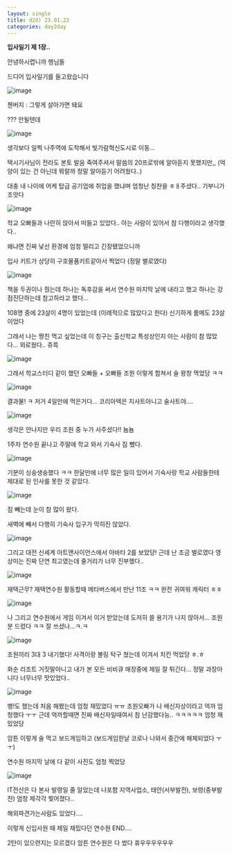 ```yaml
---
layout: single
title: d2d) 23.01.22
categories: day2day
---
```


__입사일기 제 1장..__

안녕하시렵니까 행님들

드디어 입사일기를 들고왔습니다

![image](https://user-images.githubusercontent.com/52832956/213904359-ff918bcd-3951-4fce-b65e-3ca3a9b37b05.png)

첸버지 : 그렇게 살아가면 돼요 

??? 안될텐데

![image](https://user-images.githubusercontent.com/52832956/213904394-96e94518-ae7c-4b51-a03b-ddd90e807ff2.png)

생각보다 일찍 나주역에 도착해서 빛가람혁신도시로 이동... 

택시기사님이 전라도 본토 발음 죽여주셔서 말씀의 20프로밖에 알아듣지 못했지만,, (억양이 있는 건 아닌데 뭐랄까 정말 알아듣기 어려웠다..)

대충 내 나이에 어케 탑급 공기업에 취업을 했냐며 엄청난 칭찬을 ㅎㅐ주셨다.. 기부니가 조앗다

![image](https://user-images.githubusercontent.com/52832956/213904428-9210220e-3edd-41d7-9b21-27e1b218bd6e.png)

학교 오빠들과 나란히 앉아서 떠들고 있었다.. 아는 사람이 있어서 참 다행이라고 생각했다..

왜냐면 진짜 낯선 환경에 엄청 떨리고 긴장됐었으니까

입사 키트가 상당히 구호물품키트같아서 찍었다 (정말 별로였다)

![image](https://user-images.githubusercontent.com/52832956/213904534-6952c348-c7c5-42bf-8367-2f80bd77a61c.png)

책을 두권이나 줬는데 하나는 독후감을 써서 연수원 마지막 날에 내라고 했고 하나는 강점진단하는데 참고하라고 했다...

108명 중에 23살이 4명이 있었는데 (이례적으로 많았다고 한다) 신기하게 룸메도 23살이었다

그래서 나는 짱친 먹고 싶었는데 이 칭구는 출신학교 특성상인지 아는 사람이 참 많았다... 외로웠다.. 쥬륵

![image](https://user-images.githubusercontent.com/52832956/213904565-ecfa4c22-326a-4e91-9501-4b0a8a3f4d7d.png)

그래서 학교스터디 같이 했던 오빠들 + 오빠들 조원 이렇게 합쳐서 술 왕창 먹었당 ㅋㅋ

![image](https://user-images.githubusercontent.com/52832956/213904579-6bc97df3-918d-405c-ba17-a23a4d392535.png)

결과물! ㅋ 저거 4일만에 먹은거다... 코리아텍은 지사트아니고 술사트야....

![image](https://user-images.githubusercontent.com/52832956/213904600-3dbaa5a5-e12b-4870-980d-8e254096b1db.png)

생각은 안나지만 우리 조원 중 누가 사주셨다!! 뇸뇸

1주차 연수원 끝나고 주말에 학교 와서 기숙사 짐 뺐다.

![image](https://user-images.githubusercontent.com/52832956/213904616-e3a116f6-ea32-4e91-b0dc-f273dba09f49.png)

기분이 싱숭생숭했다 ㅋㅋ 한달만에 너무 많은 일이 있어서 기숙사랑 학교 사람들한테 제대로 된 인사를 못한 것 같았다.

![image](https://user-images.githubusercontent.com/52832956/213904640-5a8ca2d7-17c7-4295-ab8a-bd49088b627c.png)

짐 빼는데 눈이 참 많이 왔다.

새벽에 빼서 다행히 기숙사 입구가 막히진 않았다.

![image](https://user-images.githubusercontent.com/52832956/213904653-0c1b876c-92b2-4bf3-8f62-a4d42622603b.png)

그리고 대전 신세계 아트앤사이언스에서 아바타 2를 보았당! 근데 난 조금 별로였다 영상미는 진짜 단연 최고였는데 줄거리가 너무 진부했다..

![image](https://user-images.githubusercontent.com/52832956/213904677-c3d3576d-7c99-40a8-9e21-d4576997ef80.png)

재택근무? 재택연수원 활동할때 메타버스에서 만난 11조 ㅋㅋ 완전 귀여워 캐릭터 ㅎㅎ

![image](https://user-images.githubusercontent.com/52832956/213904697-825f72ea-626f-47f8-a665-1ed4e9656c5c.png)

나 그리고 연수원에서 게임 이겨서 이거 받았는데 도저히 쓸 용기가 나지 않아서... 조원분 드렸다 ㅋㅋ 잘 쓰셨나...ㅋ.ㅋ

![image](https://user-images.githubusercontent.com/52832956/213904737-0bd99dea-ba69-45d4-aa9f-11c743c90671.png)

조원끼리 3대 3 내기했다! 사격이랑 볼링 탁구 쳤는데 이겨서 치킨 먹었당 ㅎ.ㅎ 

화순 리조트 거짓말아니고 내가 본 모든 비비큐 매장중에 제일 잘 튀긴다... 정말 과장아니다 너무너무 맛있었다..

![image](https://user-images.githubusercontent.com/52832956/213904813-167e5d6f-e8af-45db-83dc-528f3751d8ad.png)

뱅!도 했는데 처음 해봤는데 엄청 재밌었다 ㅠㅠ 조원오빠가 나 배신자상이라고 억까 엄청했다 ㅜㅜ 근데 억까할때면 진짜 배신자일때여서 참 난감했다능..
ㅋㅋㅋㅋㅋ 엄청 재밌었당

암튼 이렇게 술 먹고 보드게임하고 (보드게임한날 코로나 나와서 중간에 해체되었다 ㅜㅜ)

연수원 마지막 날에 다 같이 사진도 엄청 찍었당

![image](https://user-images.githubusercontent.com/52832956/213904872-f92f0c90-9d05-4c00-91de-3143f75c0ed4.png)

IT전산은 다 본사 발령일 줄 알았는데 나포함 지역사업소, 태안(서부발전), 보령(중부발전) 엄청 제각각 찢어졌다..

해외파견가는사람도 있었다....

이렇게 신입사원 때 제일 재밌다던 연수원 END....

2탄이 있으련지는 모르겠다 암튼 연수원은 다 썼다 휴우우우우우우







